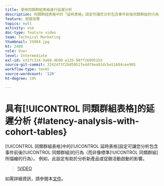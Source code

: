 ```yaml
---
title: 使用同類群組表格進行延遲分析
description: 同類群組表格中的「延時表格」設定可讓您分析包含事件前後同類群組的行為（而非像標準同類群組描述的那樣）。 例如，此設定有助於分析新產品或促銷活動啟動的影響。
feature: 視覺效果
topics: null
activity: use
doc-type: feature video
team: Technical Marketing
thumbnail: 25964.jpg
kt: 2480
role: User
level: Intermediate
exl-id: e31fc334-9a60-4b90-a126-98ff169952b3
source-git-commit: 32424f3f2b05952fe4df9ea91dcbe51684cee905
workflow-type: tm+mt
source-wordcount: '120'
ht-degree: 19%

---
```


# 具有[!UICONTROL 同類群組表格]的延遲分析 {#latency-analysis-with-cohort-tables}

[!UICONTROL 同類群組表格]中的[!UICONTROL 延時表格]設定可讓您分析包含事件前後[!UICONTROL 同類群組]的行為（而非像標準[!UICONTROL 同類群組]所描繪的行為）。 例如，此設定有助於分析新產品或促銷活動啟動的影響。

>[!VIDEO](https://video.tv.adobe.com/v/25964/?quality=12)

如需詳細資訊，請參閱本[文件](https://marketing.adobe.com/resources/help/zh_TW/analytics/analysis-workspace/cohort_analysis.html)。
